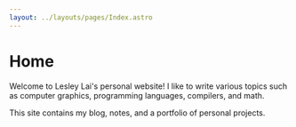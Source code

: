 ```yaml
---
layout: ../layouts/pages/Index.astro
---
```


# Home

Welcome to Lesley Lai's personal website! I like to write various topics such as computer graphics, programming languages, compilers, and math.

This site contains my blog, notes, and a portfolio of personal projects.
